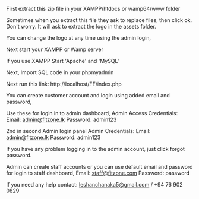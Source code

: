 First extract this zip file in your XAMPP/htdocs or wamp64/www folder

Sometimes when you extract this file they ask to replace files, then click ok. Don't worry. It will ask to extract the logo in the assets folder.

You can change the logo at any time using the admin login,

Next start your XAMPP or Wamp server

If you use XAMPP Start 'Apache' and 'MySQL'

Next, Import SQL code in your phpmyadmin

Next run this link: http://localhost/FF/index.php

You can create customer account and login using added email and password,

Use these for login in to admin dashboard,
Admin Access Credentials:
Email: admin@fitzone.lk
Password: admin123

2nd in second Admin login panel Admin Credentials:
Email: admin@fitzone.lk
Password: admin123

If you have any problem logging in to the admin account, just click forgot password.

Admin can create staff accounts or you can use default email and password for login to staff dashboard,
Email: staff@fitzone.com
Password: password

If you need any help contact: leshanchanaka5@gmail.com / +94 76 902 0829 
